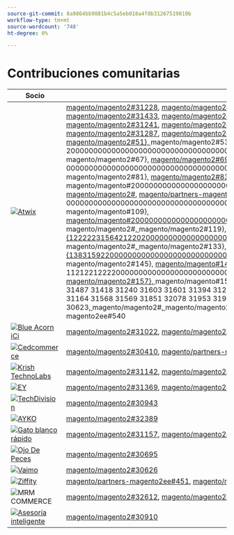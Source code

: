 ```yaml
---
source-git-commit: 8a9864bb9881b4c5a5eb018a4f8b31267519819b
workflow-type: tm+mt
source-wordcount: '748'
ht-degree: 0%

---
```

# Contribuciones comunitarias

| Socio | Solicitudes de extracción | Problemas relacionados con GitHub |
| ------- | ------- | ------- |
| <a target="_blank" href="https://partners.magento.com/portal/directory/?query=Atwix"><img alt="Atwix" src="https://avatars.githubusercontent.com/t/2617739?s=400&v=4"></a> | [magento/magento2#31228](https://github.com/magento/magento2/pull/31228), [magento/magento2#31025](https://github.com/magento/magento2/pull/31025), [magento/magento2#30996](https://github.com/magento/magento2/pull/30996), [magento/magento2#31128](https://github.com/magento/magento2/pull/31128), [magento/magento2#31053](https://github.com/magento/magento2/pull/31053), [magento/magento2#30837](https://github.com/magento/magento2/pull/30837), [magento/magento2#31433](https://github.com/magento/magento2/pull/31433), [magento/magento2#31079](https://github.com/magento/magento2/pull/31079), [magento/magento2#31013](https://github.com/magento/magento2/pull/31013), [magento/magento2#31261](https://github.com/magento/magento2/pull/31261), [magento/magento2#31016](https://github.com/magento/magento2/pull/31016), [magento/magento2#30986](https://github.com/magento/magento2/pull/30986), [magento/magento2#31241](https://github.com/magento/magento2/pull/31241), [magento/magento2#31243](https://github.com/magento/magento2/pull/31243), [magento/magento2#31221](https://github.com/magento/magento2/pull/31221), [magento/magento2#31123](https://github.com/magento/magento2/pull/31123), [magento/magento2#31147](https://github.com/magento/magento2/pull/31147), [magento/magento2#31097](https://github.com/magento/magento2/pull/31097), [magento/magento2#31287](https://github.com/magento/magento2/pull/31287), [magento/magento2#31099](https://github.com/magento/magento2/pull/31099), [magento/magento#2#41}, ](https://github.com/magento/magento2/pull/31420)magento/magento2#2[, ](https://github.com/magento/magento2/pull/31320)31420 [magento/magento2#](https://github.com/magento/magento2/pull/30776), [magento/magento2#](https://github.com/magento/magento2/pull/31564), [magento/magento2#51}, ](https://github.com/magento/magento2/pull/31827)magento/magento2#53}, [magento/magento2#55}, ](https://github.com/magento/magento2/pull/31592)magento/magento#2, {57, [magento/magento2#59}, ](https://github.com/magento/magento2/pull/31634)magento/magento2 20000000000000000000000000000000000000000000000000000000000000000000000000000000 [magento/magento2#](https://github.com/magento/magento2/pull/31436), [magento/magento2#](https://github.com/magento/magento2/pull/31371), [magento/magento2#65}, ](https://github.com/magento/magento2/pull/31323)magento/magento2#67}, [magento/magento2#69}, ](https://github.com/magento/magento2/pull/31057)magento/magento2#71}, [magento/magento2#73}, ](https://github.com/magento/magento2/pull/31009)magento/magento2 2 00000000000000000000000000000000000000000000000000000000000000000000000000000[magento/magento2#](https://github.com/magento/magento2/pull/31595), [magento/magento2#](https://github.com/magento/magento2/pull/31452), [magento/magento2#79}, ](https://github.com/magento/magento2/pull/31458)magento/magento2#81}, [magento/magento2#83}, ](https://github.com/magento/magento2/pull/31487)magento/magento#2000000000000000000000000000000000000000000000000000000000000000000000000000000000000000000000000000[magento/magento2#](https://github.com/magento/magento2/pull/31418), [magento/magento2#](https://github.com/magento/magento2/pull/31240), [magento/partners-magento2ee#280](https://github.com/magento/magento2/pull/31603), [magento/magento2#97}, ](https://github.com/magento/magento2/pull/31601)magento/magento2#99}, [magento/magento2#101}, ](https://github.com/magento/magento2/pull/31394)magento#20000000000 00000000000000000000000000000000000000000000000000000000000000000000000000 [magento/magento2#31320](https://github.com/magento/magento2/pull/31247), [magento/magento2#](https://github.com/magento/magento2/pull/31508), [magento/magento2#107}, ](https://github.com/magento/magento2/pull/31449)magento/magento#109}, [magento/magento#2000000000000000000000000000000000000000000000000000000000000000000000000000000000000000000000000000](https://github.com/magento/magento2/pull/31776)magento/magento2#30776[, ](https://github.com/magento/magento2/pull/31788)magento/magento2#[, ](https://github.com/magento/magento2/pull/29047)magento/magento2#119}, [magento/magento#121}, {12222231564212202000000000000000000000000000000000000000000000000000000000000000000000000000000000000000000000](https://github.com/magento/partners-magento2ee/pull/280)magento/magento2#31827[, ](https://github.com/magento/magento2/pull/32071)magento/magento2#[, ](https://github.com/magento/magento2/pull/31936)magento/magento2#133}, [magento/magento#135}, ](https://github.com/magento/magento2/pull/31924)magento/magento#137}, [magento/magento2#139}, {13831592200000000000000000000000000000000000000000000000000000000000000000000000000000000](https://github.com/magento/magento2/pull/31918)magento/magento2#31634[, ](https://github.com/magento/magento2/pull/31859)magento/magento2#[, ](https://github.com/magento/magento2/pull/31864)magento/magento2#145}, [magento/magento#147}, ](https://github.com/magento/magento2/pull/31604)magento/magento#149}, {1500 magento/magento#20000 1121221222200000000000000000000000000000000000000000000000000000000000000000000000[magento/magento2#31436](https://github.com/magento/magento2/pull/31510), [magento/magento2#](https://github.com/magento/magento2/pull/31512), [magento/magento2#157}, ](https://github.com/magento/magento2/pull/31502)magento/magento#159}, [magento/magento#161}, {16231371](https://github.com/magento/magento2/pull/31488), [magento/magento#163}, ](https://github.com/magento/magento2/pull/31454)magento/magento2#31323 31057 31009 31595 31452 31458 31487 31418 31240 31603 31601 31394 31247 31508 31449 31776 31788 29047 32071 31936 31924 31918 31859 31864 31604 31510 31512 31502 31488 31454 31507 31164 31568 31569 31851 32078 31953 31961 30850 31395 31390 31451 32467 32477 32524 32517 32463 32498 32288 32353 32539 32465 32295 32759 31938 32356 30623[, ](https://github.com/magento/magento2/pull/31507)magento/magento2#[, ](https://github.com/magento/magento2/pull/31164)magento/magento2#169}, [magento/magento2#171}, ](https://github.com/magento/magento2/pull/31568)magento/magento#173}, [magento/partners-magento2ee#1739{1 ](https://github.com/magento/magento2/pull/31569)magento/partners-magento2ee#540[](https://github.com/magento/magento2/pull/31851)[](https://github.com/magento/magento2/pull/32078)[](https://github.com/magento/magento2/pull/31953)[](https://github.com/magento/magento2/pull/31961)[](https://github.com/magento/magento2/pull/30850)[](https://github.com/magento/magento2/pull/31395)[](https://github.com/magento/magento2/pull/31390)[](https://github.com/magento/magento2/pull/31451)[](https://github.com/magento/magento2/pull/32467)[](https://github.com/magento/magento2/pull/32477)[](https://github.com/magento/magento2/pull/32524)[](https://github.com/magento/magento2/pull/32517)[](https://github.com/magento/magento2/pull/32463)[](https://github.com/magento/magento2/pull/32498)[](https://github.com/magento/magento2/pull/32288)[](https://github.com/magento/magento2/pull/32353)[](https://github.com/magento/magento2/pull/32539)[](https://github.com/magento/magento2/pull/32465)[](https://github.com/magento/magento2/pull/32295)[](https://github.com/magento/magento2/pull/32759)[](https://github.com/magento/magento2/pull/31938)[](https://github.com/magento/magento2/pull/32356)[](https://github.com/magento/magento2/pull/30623)[](https://github.com/magento/partners-magento2ee/pull/539)[](https://github.com/magento/partners-magento2ee/pull/540) | [magento/magento2#31233](https://github.com/magento/magento2/issues/31233), [magento/magento2#31031](https://github.com/magento/magento2/issues/31031), [magento/magento2#31056](https://github.com/magento/magento2/issues/31056), [magento/magento2#31130](https://github.com/magento/magento2/issues/31130), [magento/magento2#31074](https://github.com/magento/magento2/issues/31074), [magento/magento2#30858](https://github.com/magento/magento2/issues/30858), [magento/magento2#31438](https://github.com/magento/magento2/issues/31438), [magento/magento2#31160](https://github.com/magento/magento2/issues/31160), [magento/magento2#31034](https://github.com/magento/magento2/issues/31034), [magento/magento2#31168](https://github.com/magento/magento2/issues/31168), [magento/magento2#31033](https://github.com/magento/magento2/issues/31033), [magento/magento2#31039](https://github.com/magento/magento2/issues/31039), [magento/magento2#31250](https://github.com/magento/magento2/issues/31250), [magento/magento2#31249](https://github.com/magento/magento2/issues/31249), [magento/magento2#31234](https://github.com/magento/magento2/issues/31234), [magento/magento2#31129](https://github.com/magento/magento2/issues/31129), [magento/magento2#31153](https://github.com/magento/magento2/issues/31153), [magento/magento2#31132](https://github.com/magento/magento2/issues/31132), [magento/magento2#31290](https://github.com/magento/magento2/issues/31290), [magento/magento2#31131](https://github.com/magento/magento2/issues/31131), [magento/magento#2#41}, ](https://github.com/magento/magento2/issues/31440)magento/magento2#2[, ](https://github.com/magento/magento2/issues/31327)31440 [magento/magento2#](https://github.com/magento/magento2/issues/30784), [magento/magento2#](https://github.com/magento/magento2/issues/31575), [magento/magento2#51}, ](https://github.com/magento/magento2/issues/31844)magento/magento2#53}, [magento/magento2#55}, ](https://github.com/magento/magento2/issues/31628)magento/magento#2, {57, [magento/magento2#59}, ](https://github.com/magento/magento2/issues/31647)magento/magento2 20000000000000000000000000000000000000000000000000000000000000000000000000000000 [magento/magento2#](https://github.com/magento/magento2/issues/31437), [magento/magento2#](https://github.com/magento/magento2/issues/31442), [magento/magento2#65}, ](https://github.com/magento/magento2/issues/31325)magento/magento2#67}, [magento/magento2#69}, ](https://github.com/magento/magento2/issues/31073)magento/magento2#71}, [magento/magento2#73}, ](https://github.com/magento/magento2/issues/31036)magento/magento2 2 00000000000000000000000000000000000000000000000000000000000000000000000000000[magento/magento2#](https://github.com/magento/magento2/issues/31627), [magento/magento2#](https://github.com/magento/magento2/issues/31632), [magento/magento2#79}, ](https://github.com/magento/magento2/issues/31522)magento/magento2#81}, [magento/magento2#83}, ](https://github.com/magento/magento2/issues/31521)magento/magento#2000000000000000000000000000000000000000000000000000000000000000000000000000000000000000000000000000[magento/magento2#](https://github.com/magento/magento2/issues/31441), [magento/partners-magento2ee#](https://github.com/magento/magento2/issues/31251), [magento/partners-magento2ee#95}, ](https://github.com/magento/magento2/issues/31624)magento/partners-magento2ee#97}, [magento/partners-magento2ee#99}, ](https://github.com/magento/magento2/issues/31626)magento/magento2#101}, [magento/partners313272 ](https://github.com/magento/magento2/issues/31403)magento/magento2#30784[, ](https://github.com/magento/magento2/issues/31248)magento/magento2#[, ](https://github.com/magento/magento2/issues/31516)magento/magento2#107}, [magento/magento#109}, ](https://github.com/magento/magento2/issues/31524)magento/magento#2000000000000000000000000000000000000000000000000000000000000000000000000000000000000000000000000000[magento/magento2#31575](https://github.com/magento/magento2/issues/31801), [magento/magento2#](https://github.com/magento/magento2/issues/28522), [magento/magento2#119}, ](https://github.com/magento/partners-magento2ee/issues/28586)magento/magento#121}, [magento/magento#222, ](https://github.com/magento/partners-magento2ee/issues/31435)magento/magento#225}, {122222318442222282022220000000000000000000000000000000000000000000000000000000000000000000 [magento/magento2#31628](https://github.com/magento/partners-magento2ee/issues/31560), [magento/magento2#](https://github.com/magento/partners-magento2ee/issues/31561), [magento/magento2#131}, ](https://github.com/magento/magento2/issues/32072)magento/magento#133}, [magento/magento#135}, ](https://github.com/magento/magento2/issues/31937)magento/magento#137}, {137 2222222222222222222222222222222222222222222222222222222222222222222222222222222222[magento/magento2#31647](https://github.com/magento/magento2/issues/31902), [magento/magento2#](https://github.com/magento/magento2/issues/31860), [magento/magento2#143}, ](https://github.com/magento/magento2/issues/31865)magento/magento#145}, {1460000000000000000000000000000000000000000000000000000000000000000000000000000000000000000000000000000000[magento/magento2#31437](https://github.com/magento/magento2/issues/31623), [magento/magento2#](https://github.com/magento/magento2/issues/31515), [magento/magento2#157}, ](https://github.com/magento/magento2/issues/31514)magento/magento#159}, [magento/magento#161}, {16231442](https://github.com/magento/magento2/issues/31519), [magento/magento#163}, ](https://github.com/magento/magento2/issues/31520)magento/magento2#31325 31073 31036 31627 31632 31522 31521 31441 31251 31624 31626 31403 31248 31516 31524 31801 28522 28586 31435 31560 31561 32072 31937 31902 31860 31865 31623 31515 31514 31519 31520 31517 31075 31574 31573 31852 32079 31954 31962 30855 30645 31523 32505 32504 32583 32518 32507 32569 32502 32379 32279 32568 32506 32377 32577 29631 30210 32574 32928[, ](https://github.com/magento/magento2/issues/31517)magento/magento2#4451[, ](https://github.com/magento/magento2/issues/31075)magento/magento2#169}, [magento/magento2#171}, ](https://github.com/magento/magento2/issues/31574)magento/magento#167}, [magento/magento2#173}, ](https://github.com/magento/magento2/issues/31573)magento/partners-magento2ee#[, ](https://github.com/magento/magento2/issues/31852)magento/partners-magento2ee#177}[](https://github.com/magento/magento2/issues/32079)[](https://github.com/magento/magento2/issues/31954)[](https://github.com/magento/magento2/issues/31962)[](https://github.com/magento/magento2/issues/30855)[](https://github.com/magento/magento2/issues/30645)[](https://github.com/magento/magento2/issues/31523)[](https://github.com/magento/magento2/issues/32505)[](https://github.com/magento/magento2/issues/32504)[](https://github.com/magento/magento2/issues/32583)[](https://github.com/magento/magento2/issues/32518)[](https://github.com/magento/magento2/issues/32507)[](https://github.com/magento/magento2/issues/32569)[](https://github.com/magento/magento2/issues/32502)[](https://github.com/magento/magento2/issues/32379)[](https://github.com/magento/magento2/issues/32279)[](https://github.com/magento/magento2/issues/32568)[](https://github.com/magento/magento2/issues/32506)[](https://github.com/magento/magento2/issues/32377)[](https://github.com/magento/magento2/issues/4451)[](https://github.com/magento/magento2/issues/32577)[](https://github.com/magento/magento2/issues/29631)[](https://github.com/magento/magento2/issues/30210)[](https://github.com/magento/partners-magento2ee/issues/32574)[](https://github.com/magento/partners-magento2ee/issues/32928) |
| <a target="_blank" href="https://solutionpartners.adobe.com/s/directory/detail/blue+acorn+ici"><img alt="Blue Acorn iCi" src="https://avatars.githubusercontent.com/t/2916141?s=400&v=4"></a> | [magento/magento2#31022](https://github.com/magento/magento2/pull/31022), [magento/magento2#28926](https://github.com/magento/magento2/pull/28926), [magento/magento2#30992](https://github.com/magento/magento2/pull/30992), [magento/magento2#30881](https://github.com/magento/magento2/pull/30881), [magento/magento2#30938](https://github.com/magento/magento2/pull/30938), [magento/magento2#31621](https://github.com/magento/magento2/pull/31621) | [magento/magento2#30265](https://github.com/magento/magento2/issues/30265), [magento/magento2#29528](https://github.com/magento/magento2/issues/29528), [magento/magento2#30286](https://github.com/magento/magento2/issues/30286), [magento/magento2#30880](https://github.com/magento/magento2/issues/30880), [magento/magento2#29690](https://github.com/magento/magento2/issues/29690), [magento/magento2#27678](https://github.com/magento/magento2/issues/27678) |
| <a target="_blank" href="https://partners.magento.com/portal/directory/?query=Cedcommerce"><img alt="Cedcommerce" src="https://avatars.githubusercontent.com/t/3028824?s=400&v=4"></a> | [magento/magento2#30410](https://github.com/magento/magento2/pull/30410), [magento/partners-magento2ee#444](https://github.com/magento/partners-magento2ee/pull/444), [magento/magento2#31736](https://github.com/magento/magento2/pull/31736), [magento/magento2#31584](https://github.com/magento/magento2/pull/31584), [magento/partners-magento2ee#449](https://github.com/magento/partners-magento2ee/pull/449) | [magento/magento2#30424](https://github.com/magento/magento2/issues/30424), [magento/partners-magento2ee#31111](https://github.com/magento/partners-magento2ee/issues/31111), [magento/magento2#31660](https://github.com/magento/magento2/issues/31660), [magento/partners-magento2ee#31331](https://github.com/magento/partners-magento2ee/issues/31331) |
| <a target="_blank" href="https://solutionpartners.adobe.com/s/directory/detail/krish+technolabs"><img alt="Krish TechnoLabs" src="https://avatars.githubusercontent.com/t/2849637?s=400&v=4"></a> | [magento/magento2#31142](https://github.com/magento/magento2/pull/31142), [magento/magento2#29991](https://github.com/magento/magento2/pull/29991), [magento/magento2#31208](https://github.com/magento/magento2/pull/31208), [magento/magento2#29804](https://github.com/magento/magento2/pull/29804) | [magento/magento2#30911](https://github.com/magento/magento2/issues/30911), [magento/magento2#29936](https://github.com/magento/magento2/issues/29936), [magento/magento2#31188](https://github.com/magento/magento2/issues/31188), [magento/magento2#29365](https://github.com/magento/magento2/issues/29365), [magento/magento2#29805](https://github.com/magento/magento2/issues/29805) |
| <a target="_blank" href="https://partners.magento.com/portal/directory/?query=EY"><img alt="EY" src="https://avatars.githubusercontent.com/t/3415735?s=400&v=4"></a> | [magento/magento2#31369](https://github.com/magento/magento2/pull/31369), [magento/magento2#30615](https://github.com/magento/magento2/pull/30615), [magento/magento2#31490](https://github.com/magento/magento2/pull/31490), [magento/partners-magento2ee#445](https://github.com/magento/partners-magento2ee/pull/445) | [magento/magento2#4451](https://github.com/magento/magento2/issues/4451), [magento/magento2#29302](https://github.com/magento/magento2/issues/29302), [magento/partners-magento2ee#31196](https://github.com/magento/partners-magento2ee/issues/31196) |
| <a target="_blank" href="https://partners.magento.com/portal/directory/?query=TechDivision"><img alt="TechDivision" src="https://avatars.githubusercontent.com/t/2617775?s=400&v=4"></a> | [magento/magento2#30943](https://github.com/magento/magento2/pull/30943) | [magento/magento2#30936](https://github.com/magento/magento2/issues/30936) |
| <a target="_blank" href="https://partners.magento.com/portal/directory/?query=AYKO"><img alt="AYKO" src="https://avatars.githubusercontent.com/t/2841512?s=400&v=4"></a> | [magento/magento2#32389](https://github.com/magento/magento2/pull/32389) | [magento/magento2#32088](https://github.com/magento/magento2/issues/32088) |
| <a target="_blank" href="https://solutionpartners.adobe.com/s/directory/detail/fast+white+cat"><img alt="Gato blanco rápido" src="https://avatars.githubusercontent.com/t/3579504?s=400&v=4"></a> | [magento/magento2#31157](https://github.com/magento/magento2/pull/31157), [magento/magento2#31886](https://github.com/magento/magento2/pull/31886) | [magento/magento2#30724](https://github.com/magento/magento2/issues/30724), [magento/magento2#30471](https://github.com/magento/magento2/issues/30471) |
| <a target="_blank" href="https://partners.magento.com/portal/directory/?query=Fisheye"><img alt="Ojo De Peces" src="https://avatars.githubusercontent.com/t/3171724?s=400&v=4"></a> | [magento/magento2#30695](https://github.com/magento/magento2/pull/30695) | [magento/magento2#30788](https://github.com/magento/magento2/issues/30788) |
| <a target="_blank" href="https://partners.magento.com/portal/directory/?query=Vaimo"><img alt="Vaimo" src="https://avatars.githubusercontent.com/t/2617778?s=400&v=4"></a> | [magento/magento2#30626](https://github.com/magento/magento2/pull/30626) | [magento/magento2#30622](https://github.com/magento/magento2/issues/30622) |
| <a target="_blank" href="https://partners.magento.com/portal/directory/?query=Ziffity"><img alt="Ziffity" src="https://avatars.githubusercontent.com/t/3432500?s=400&v=4"></a> | [magento/partners-magento2ee#451](https://github.com/magento/partners-magento2ee/pull/451), [magento/magento2#31482](https://github.com/magento/magento2/pull/31482) | [magento/magento2#31557](https://github.com/magento/magento2/issues/31557) |
| <img alt="MRM COMMERCE" src="https://avatars.githubusercontent.com/t/3714179?s=400&v=4"></a> | [magento/magento2#32612](https://github.com/magento/magento2/pull/32612), [magento/magento2#32610](https://github.com/magento/magento2/pull/32610) | [magento/magento2#32578](https://github.com/magento/magento2/issues/32578), [magento/magento2#32658](https://github.com/magento/magento2/issues/32658) |
| <a target="_blank" href="https://solutionpartners.adobe.com/s/directory/detail/aligent+consulting"><img alt="Asesoría inteligente" src="https://avatars.githubusercontent.com/t/2686050?s=400&v=4"></a> | [magento/magento2#30910](https://github.com/magento/magento2/pull/30910) | [magento/magento2#30909](https://github.com/magento/magento2/issues/30909) |
